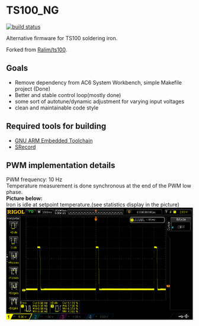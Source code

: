 # TS100_NG

[![build status](http://gitlab01.ncc-1701-d/marco/ts100_ng/badges/master/build.svg)](http://gitlab01.ncc-1701-d/marco/ts100_ng/commits/master)

Alternative firmware for TS100 soldering iron.

Forked from [Ralim/ts100](https://github.com/Ralim/ts100).

## Goals
* Remove dependency from AC6 System Workbench, simple Makefile project (Done)
* Better and stable control loop(mostly done)
* some sort of autotune/dynamic adjustment for varying input voltages
* clean and maintainable code style

## Required tools for building
* [GNU ARM Embedded Toolchain](https://developer.arm.com/open-source/gnu-toolchain/gnu-rm)
* [SRecord](http://srecord.sourceforge.net/)

## PWM implementation details
PWM frequency: 10 Hz  
Temperature measurement is done synchronous at the end of the PWM low phase.  
**Picture below:**  
Iron is idle at setpoint temperature.(see statistics display in the picture)  
![PWM Idle](doc/images/PWM_Idle.png)